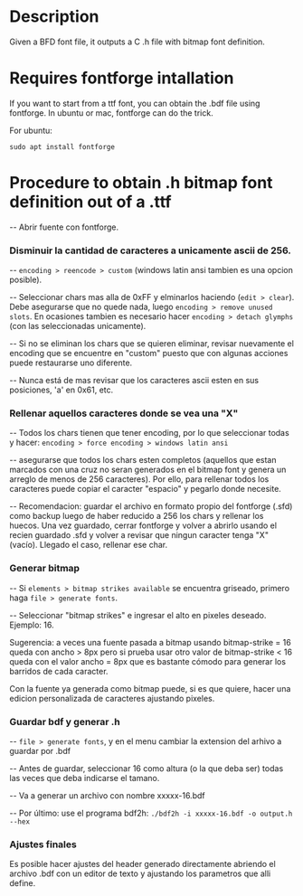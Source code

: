 # Description
Given a BFD font file, it outputs a C .h file with bitmap font definition.

# Requires fontforge intallation

If you want to start from a ttf font, you can obtain the .bdf file using fontforge. In ubuntu or mac, fontforge can do the trick.

For ubuntu:

``sudo apt install fontforge``

# Procedure to obtain .h bitmap font definition out of a .ttf

-- Abrir fuente con fontforge.

### Disminuir la cantidad de caracteres a unicamente ascii de 256.

-- ``encoding > reencode > custom`` (windows latin ansi tambien es una opcion posible).

-- Seleccionar chars mas alla de 0xFF y elminarlos haciendo (``edit > clear``). Debe asegurarse que no quede nada, luego ``encoding > remove unused slots``. En ocasiones tambien es necesario hacer ``encoding > detach glymphs`` (con las seleccionadas unicamente).

-- Si no se eliminan los chars que se quieren eliminar, revisar nuevamente el encoding que se encuentre en "custom" puesto que con algunas acciones puede restaurarse uno diferente.

-- Nunca está de mas revisar que los caracteres ascii esten en sus posiciones, 'a' en 0x61, etc.

### Rellenar aquellos caracteres donde se vea una "X"

-- Todos los chars tienen que tener encoding, por lo que seleccionar todas y hacer:
``encoding > force encoding > windows latin ansi``

-- asegurarse que todos los chars esten completos (aquellos que estan marcados con una cruz no seran generados en el bitmap font y genera un arreglo de menos de 256 caracteres). Por ello, para rellenar todos los caracteres puede copiar el caracter "espacio" y pegarlo donde necesite.

-- Recomendacion: guardar el archivo en formato propio del fontforge (.sfd) como backup luego de haber reducido a 256 los chars y rellenar los huecos. Una vez guardado, cerrar fontforge y volver a abrirlo usando el recien guardado .sfd y volver a revisar que ningun caracter tenga "X" (vacío). Llegado el caso, rellenar ese char.

### Generar bitmap

-- Si ``elements > bitmap strikes available`` se encuentra griseado, primero haga ``file > generate fonts``.

-- Seleccionar "bitmap strikes" e ingresar el alto en pixeles deseado. Ejemplo: 16.

Sugerencia: a veces una fuente pasada a bitmap usando bitmap-strike = 16 queda con ancho > 8px pero si prueba usar otro valor de bitmap-strike < 16 queda con el valor ancho = 8px que es bastante cómodo para generar los barridos de cada caracter. 

Con la fuente ya generada como bitmap puede, si es que quiere, hacer una edicion personalizada de caracteres ajustando pixeles.

### Guardar bdf y generar .h

-- ``file > generate fonts``, y en el menu cambiar la extension del arhivo a guardar por .bdf

-- Antes de guardar, seleccionar 16 como altura (o la que deba ser) todas las veces que deba indicarse el tamano.

-- Va a generar un archivo con nombre xxxxx-16.bdf

-- Por último: use el programa bdf2h:
``./bdf2h -i xxxxx-16.bdf -o output.h --hex``

### Ajustes finales

Es posible hacer ajustes del header generado directamente abriendo el archivo .bdf con un editor de texto y ajustando los parametros que alli define.